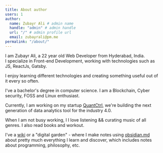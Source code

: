 ```yaml
---
title: About author
users: 1
author:
  name: Zubayr Ali # admin name
  handle: "admin" # admin handle
  url: "/" # admin profile url
  email: zubayrali@pm.me
permalink: "/about/"
---
```


I am Zubayr Ali, a 22 year old Web Developer from Hyderabad, India.  
 I specialize in Front-end Development, working with technologies such as JS, ReactJs, Gatsby.

I enjoy learning different technologies and creating something useful out of it every so often.

I've a bachelor's degree in computer science. I am a Blockchain, Cyber security, FOSS and Linux enthusiast.

Currently, I am working on my startup [QuantCtrl](https://quantctrl.com/), we're building the next generation of data analytics tool for the industry 4.0.

When I am not busy working, I I love listening && curating music of all genres. I also read books and workout.

I've a [wiki](https://wiki.zubayrali.in/) or a "digital garden" - where I make notes using [obsidian.md](https://obsidian.md/) about pretty much everything I learn and discover, which includes notes about programming, philosophy, etc.
